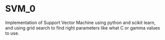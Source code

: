 # SVM_0
Implementation of Support Vector Machine using python and scikit learn, and using grid search to find right parameters like what C or gamma values to use.

